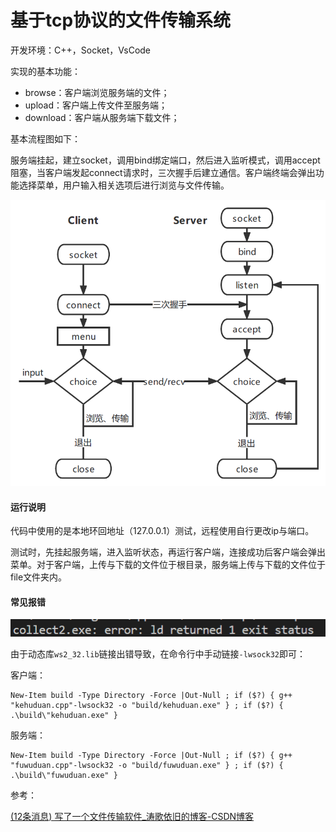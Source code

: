 # 基于tcp协议的文件传输系统
开发环境：C++，Socket，VsCode

实现的基本功能：

* browse：客户端浏览服务端的文件；
* upload：客户端上传文件至服务端；
* download：客户端从服务端下载文件；

基本流程图如下：

服务端挂起，建立socket，调用bind绑定端口，然后进入监听模式，调用accept阻塞，当客户端发起connect请求时，三次握手后建立通信。客户端终端会弹出功能选择菜单，用户输入相关选项后进行浏览与文件传输。

![lct](images/lct.png)

#### 运行说明

代码中使用的是本地环回地址（127.0.0.1）测试，远程使用自行更改ip与端口。

测试时，先挂起服务端，进入监听状态，再运行客户端，连接成功后客户端会弹出菜单。对于客户端，上传与下载的文件位于根目录，服务端上传与下载的文件位于file文件夹内。

#### 常见报错

![error](images/error.png)

由于动态库`ws2_32.lib`链接出错导致，在命令行中手动链接` -lwsock32 `即可：

客户端：

```shell
New-Item build -Type Directory -Force |Out-Null ; if ($?) { g++ "kehuduan.cpp"-lwsock32 -o "build/kehuduan.exe" } ; if ($?) { .\build\"kehuduan.exe" } 
```

服务端：

```shell
New-Item build -Type Directory -Force |Out-Null ; if ($?) { g++ "fuwuduan.cpp"-lwsock32 -o "build/fuwuduan.exe" } ; if ($?) { .\build\"fuwuduan.exe" } 
```



参考：

[(12条消息) 写了一个文件传输软件_涛歌依旧的博客-CSDN博客](https://blog.csdn.net/stpeace/article/details/124087581)

